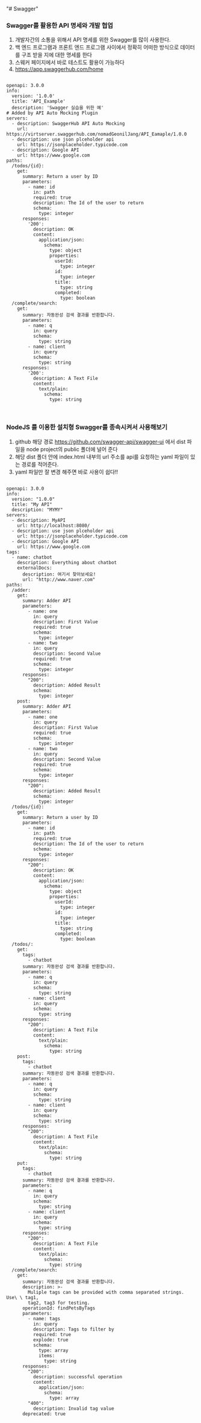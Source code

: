 "# Swagger"

### Swagger를 활용한 API 명세와 개발 협업

1. 개발자간의 소통을 위해서 API 명세를 위한 Swagger를 많이 사용한다.
2. 백 엔드 프로그램과 프론트 엔드 프로그램 사이에서 정확히 어떠한 방식으로 데이터를 구조 받을 지에 대한 명세를 한다
3. 스웨커 페이지에서 바로 테스트도 활용이 가능하다
4. https://app.swaggerhub.com/home

<pre>
<code>
openapi: 3.0.0
info:
  version: '1.0.0'
  title: 'API_Example'
  description: 'Swagger 실습을 위한 예'
# Added by API Auto Mocking Plugin
servers:
  - description: SwaggerHub API Auto Mocking
    url: https://virtserver.swaggerhub.com/nomadGeonilJang/API_Eamaple/1.0.0
  - description: use json plceholder api 
    url: https://jsonplaceholder.typicode.com
  - description: Google API
    url: https://www.google.com
paths:
  /todos/{id}:
    get:
      summary: Return a user by ID
      parameters:
        - name: id
          in: path
          required: true
          description: The Id of the user to return
          schema:
            type: integer
      responses:
        '200':
          description: OK
          content:
            application/json:
              schema:
                type: object
                properties:
                  userId:
                    type: integer
                  id:
                    type: integer
                  title:
                    type: string
                  completed:
                    type: boolean
  /complete/search:
    get:
      summary: 자동완성 검색 결과를 반환합니다.
      parameters: 
        - name: q
          in: query
          schema: 
            type: string
        - name: client
          in: query
          schema:
            type: string
      responses:
        '200':
          description: A Text File
          content:
            text/plain:
              schema:
                type: string
          
</code>
</pre>

### NodeJS 를 이용한 설치형 Swagger를 종속시켜서 사용해보기

1. github 해당 경로 https://github.com/swagger-api/swagger-ui 에서 dist 파일을 node project의 public 폴더에 널어 준다
2. 해당 dist 폴더 안에 index.html 내부의 url 주소를 api를 요청하는 yaml 파일이 있는 경로를 적어준다.
3. yaml 파일만 잘 변경 해주면 바로 사용이 쉽다!!
<pre>
<code>
openapi: 3.0.0
info:
  version: "1.0.0"
  title: "My API"
  description: "MYMY"
servers:
  - description: MyAPI
    url: http://localhost:8080/
  - description: use json plceholder api
    url: https://jsonplaceholder.typicode.com
  - description: Google API
    url: https://www.google.com
tags:
  - name: chatbot
    description: Everything about chatbot
    externalDocs:
      description: 여기서 찾아보세요!
      url: "http://www.naver.com"
paths:
  /adder:
    get:
      summary: Adder API
      parameters:
        - name: one
          in: query
          description: First Value
          required: true
          schema:
            type: integer
        - name: two
          in: query
          description: Second Value
          required: true
          schema:
            type: integer
      responses:
        "200":
          description: Added Result
          schema:
            type: integer
    post:
      summary: Adder API
      parameters:
        - name: one
          in: query
          description: First Value
          required: true
          schema:
            type: integer
        - name: two
          in: query
          description: Second Value
          required: true
          schema:
            type: integer
      responses:
        "200":
          description: Added Result
          schema:
            type: integer
  /todos/{id}:
    get:
      summary: Return a user by ID
      parameters:
        - name: id
          in: path
          required: true
          description: The Id of the user to return
          schema:
            type: integer
      responses:
        "200":
          description: OK
          content:
            application/json:
              schema:
                type: object
                properties:
                  userId:
                    type: integer
                  id:
                    type: integer
                  title:
                    type: string
                  completed:
                    type: boolean
  /todos/:
    get:
      tags:
        - chatbot
      summary: 자동완성 검색 결과를 반환합니다.
      parameters:
        - name: q
          in: query
          schema:
            type: string
        - name: client
          in: query
          schema:
            type: string
      responses:
        "200":
          description: A Text File
          content:
            text/plain:
              schema:
                type: string
    post:
      tags:
        - chatbot
      summary: 자동완성 검색 결과를 반환합니다.
      parameters:
        - name: q
          in: query
          schema:
            type: string
        - name: client
          in: query
          schema:
            type: string
      responses:
        "200":
          description: A Text File
          content:
            text/plain:
              schema:
                type: string
    put:
      tags:
        - chatbot
      summary: 자동완성 검색 결과를 반환합니다.
      parameters:
        - name: q
          in: query
          schema:
            type: string
        - name: client
          in: query
          schema:
            type: string
      responses:
        "200":
          description: A Text File
          content:
            text/plain:
              schema:
                type: string
  /complete/search:
    get:
      summary: 자동완성 검색 결과를 반환합니다.
      description: >-
        Muliple tags can be provided with comma separated strings. Use\ \ tag1,
        tag2, tag3 for testing.
      operationId: findPetsByTags
      parameters:
        - name: tags
          in: query
          description: Tags to filter by
          required: true
          explode: true
          schema:
            type: array
            items:
              type: string
      responses:
        "200":
          description: successful operation
          content:
            application/json:
              schema:
                type: array
        "400":
          description: Invalid tag value
      deprecated: true

</code>
</pre>